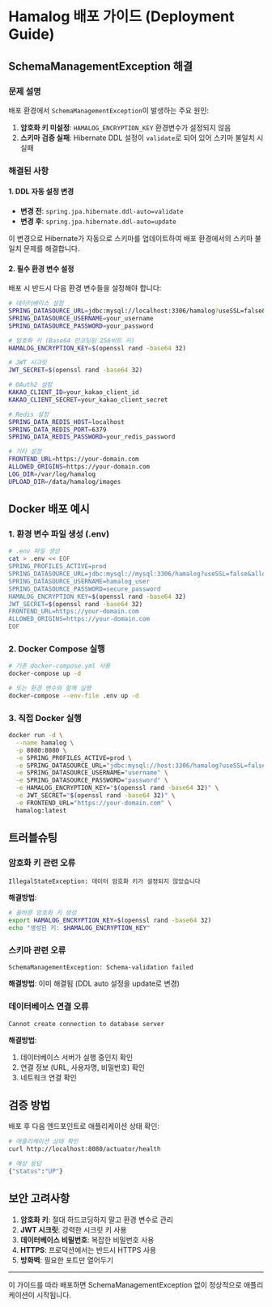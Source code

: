 # Hamalog 배포 가이드 (Deployment Guide)

## SchemaManagementException 해결

### 문제 설명
배포 환경에서 `SchemaManagementException`이 발생하는 주요 원인:

1. **암호화 키 미설정**: `HAMALOG_ENCRYPTION_KEY` 환경변수가 설정되지 않음
2. **스키마 검증 실패**: Hibernate DDL 설정이 `validate`로 되어 있어 스키마 불일치 시 실패

### 해결된 사항

#### 1. DDL 자동 설정 변경
- **변경 전**: `spring.jpa.hibernate.ddl-auto=validate`
- **변경 후**: `spring.jpa.hibernate.ddl-auto=update`

이 변경으로 Hibernate가 자동으로 스키마를 업데이트하여 배포 환경에서의 스키마 불일치 문제를 해결합니다.

#### 2. 필수 환경 변수 설정

배포 시 반드시 다음 환경 변수들을 설정해야 합니다:

```bash
# 데이터베이스 설정
SPRING_DATASOURCE_URL=jdbc:mysql://localhost:3306/hamalog?useSSL=false&allowPublicKeyRetrieval=true&characterEncoding=UTF-8&serverTimezone=UTC
SPRING_DATASOURCE_USERNAME=your_username
SPRING_DATASOURCE_PASSWORD=your_password

# 암호화 키 (Base64 인코딩된 256비트 키)
HAMALOG_ENCRYPTION_KEY=$(openssl rand -base64 32)

# JWT 시크릿
JWT_SECRET=$(openssl rand -base64 32)

# OAuth2 설정
KAKAO_CLIENT_ID=your_kakao_client_id
KAKAO_CLIENT_SECRET=your_kakao_client_secret

# Redis 설정
SPRING_DATA_REDIS_HOST=localhost
SPRING_DATA_REDIS_PORT=6379
SPRING_DATA_REDIS_PASSWORD=your_redis_password

# 기타 설정
FRONTEND_URL=https://your-domain.com
ALLOWED_ORIGINS=https://your-domain.com
LOG_DIR=/var/log/hamalog
UPLOAD_DIR=/data/hamalog/images
```

## Docker 배포 예시

### 1. 환경 변수 파일 생성 (.env)
```bash
# .env 파일 생성
cat > .env << EOF
SPRING_PROFILES_ACTIVE=prod
SPRING_DATASOURCE_URL=jdbc:mysql://mysql:3306/hamalog?useSSL=false&allowPublicKeyRetrieval=true&characterEncoding=UTF-8&serverTimezone=UTC
SPRING_DATASOURCE_USERNAME=hamalog_user
SPRING_DATASOURCE_PASSWORD=secure_password
HAMALOG_ENCRYPTION_KEY=$(openssl rand -base64 32)
JWT_SECRET=$(openssl rand -base64 32)
FRONTEND_URL=https://your-domain.com
ALLOWED_ORIGINS=https://your-domain.com
EOF
```

### 2. Docker Compose 실행
```bash
# 기존 docker-compose.yml 사용
docker-compose up -d

# 또는 환경 변수와 함께 실행
docker-compose --env-file .env up -d
```

### 3. 직접 Docker 실행
```bash
docker run -d \
  --name hamalog \
  -p 8080:8080 \
  -e SPRING_PROFILES_ACTIVE=prod \
  -e SPRING_DATASOURCE_URL="jdbc:mysql://host:3306/hamalog?useSSL=false&allowPublicKeyRetrieval=true&characterEncoding=UTF-8&serverTimezone=UTC" \
  -e SPRING_DATASOURCE_USERNAME="username" \
  -e SPRING_DATASOURCE_PASSWORD="password" \
  -e HAMALOG_ENCRYPTION_KEY="$(openssl rand -base64 32)" \
  -e JWT_SECRET="$(openssl rand -base64 32)" \
  -e FRONTEND_URL="https://your-domain.com" \
  hamalog:latest
```

## 트러블슈팅

### 암호화 키 관련 오류
```
IllegalStateException: 데이터 암호화 키가 설정되지 않았습니다
```

**해결방법**:
```bash
# 올바른 암호화 키 생성
export HAMALOG_ENCRYPTION_KEY=$(openssl rand -base64 32)
echo "생성된 키: $HAMALOG_ENCRYPTION_KEY"
```

### 스키마 관련 오류
```
SchemaManagementException: Schema-validation failed
```

**해결방법**: 이미 해결됨 (DDL auto 설정을 update로 변경)

### 데이터베이스 연결 오류
```
Cannot create connection to database server
```

**해결방법**:
1. 데이터베이스 서버가 실행 중인지 확인
2. 연결 정보 (URL, 사용자명, 비밀번호) 확인
3. 네트워크 연결 확인

## 검증 방법

배포 후 다음 엔드포인트로 애플리케이션 상태 확인:

```bash
# 애플리케이션 상태 확인
curl http://localhost:8080/actuator/health

# 예상 응답
{"status":"UP"}
```

## 보안 고려사항

1. **암호화 키**: 절대 하드코딩하지 말고 환경 변수로 관리
2. **JWT 시크릿**: 강력한 시크릿 키 사용
3. **데이터베이스 비밀번호**: 복잡한 비밀번호 사용
4. **HTTPS**: 프로덕션에서는 반드시 HTTPS 사용
5. **방화벽**: 필요한 포트만 열어두기

---

이 가이드를 따라 배포하면 SchemaManagementException 없이 정상적으로 애플리케이션이 시작됩니다.